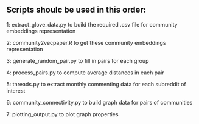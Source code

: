 ## Scripts shoulc be used in this order:

1: extract_glove_data.py to build the required .csv file for community embeddings representation

2: community2vecpaper.R to get these community embeddings representation

3: generate_random_pair.py to fill in pairs for each group

4: process_pairs.py to compute average distances in each pair

5: threads.py to extract monthly commenting data for each subreddit of interest

6: community_connectivity.py to build graph data for pairs of communities

7: plotting_output.py to plot graph properties
